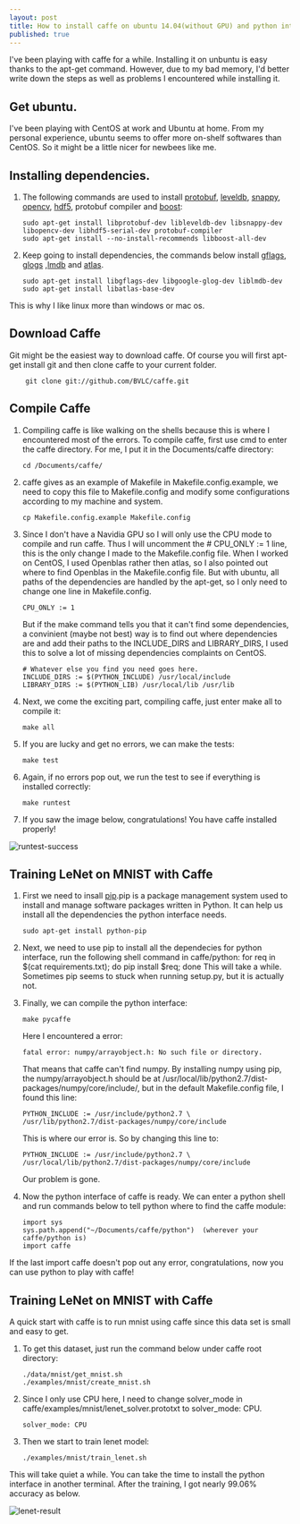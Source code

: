 ```yaml
---
layout: post
title: How to install caffe on ubuntu 14.04(without GPU) and python interface
published: true
---
```





I've been playing with caffe for a while. Installing it on unbuntu is easy thanks to the apt-get command. However, due to my bad memory, I'd better write down the steps as well as problems I encountered while installing it. 

## Get ubuntu.

I've been playing with CentOS at work and Ubuntu at home. From my personal experience, ubuntu seems to offer more on-shelf softwares than CentOS. So it might be a little nicer for newbees like me.

## Installing dependencies.

1.  The following commands are used to install [protobuf](https://developers.google.com/protocol-buffers/docs/overview), [leveldb](http://leveldb.org/), [snappy](https://github.com/google/snappy), [opencv](http://opencv.org/), [hdf5](https://www.hdfgroup.org/HDF5/), protobuf compiler and [boost](http://www.boost.org/):

        sudo apt-get install libprotobuf-dev libleveldb-dev libsnappy-dev libopencv-dev libhdf5-serial-dev protobuf-compiler
        sudo apt-get install --no-install-recommends libboost-all-dev

2.  Keep going to install dependencies, the commands below install [gflags](https://github.com/gflags/gflags), [glogs](https://code.google.com/p/google-glog/) ,[lmdb](https://lmdb.readthedocs.org/en/release/) and [atlas](http://math-atlas.sourceforge.net/).

        sudo apt-get install libgflags-dev libgoogle-glog-dev liblmdb-dev
        sudo apt-get install libatlas-base-dev

This is why I like linux more than windows or mac os.

## Download Caffe

Git might be the easiest way to download caffe. Of course you will first apt-get install git and then clone caffe to your current folder.

        git clone git://github.com/BVLC/caffe.git

## Compile Caffe

1.  Compiling caffe is like walking on the shells because this is where I encountered most of the errors. To compile caffe, first use cmd to enter the caffe directory. For me, I put it in the Documents/caffe directory:

        cd /Documents/caffe/

2.  caffe gives as an example of Makefile in Makefile.config.example, we need to copy this file to Makefile.config and modify some configurations according to my machine and system. 

        cp Makefile.config.example Makefile.config

3.  Since I don't have a Navidia GPU so I will only use the CPU mode to compile and run caffe. Thus I will uncomment the # CPU_ONLY := 1 line, this is the only change I made to the Makefile.config file. When I worked on CentOS, I used Openblas rather then atlas, so I also pointed out where to find Openblas in the Makefile.config file. But with ubuntu, all paths of the dependencies are handled by the apt-get, so I only need to change one line in Makefile.config. 

        CPU_ONLY := 1

    But if the make command tells you that it can't find some dependencies, a convinient (maybe not best) way is to find out where dependencies are and add their paths to the INCLUDE_DIRS and LIBRARY_DIRS, I used this to solve a lot of missing dependencies complaints on CentOS.

        # Whatever else you find you need goes here.
        INCLUDE_DIRS := $(PYTHON_INCLUDE) /usr/local/include
        LIBRARY_DIRS := $(PYTHON_LIB) /usr/local/lib /usr/lib

4.  Next, we come the exciting part, compiling caffe, just enter make all to compile it:

        make all

5.  If you are lucky and get no errors, we can make the tests:

        make test

6.  Again, if no errors pop out, we run the test to see if everything is installed correctly:

        make runtest

7.  If you saw the image below, congratulations! You have caffe installed properly!

![runtest-success][1]

## Training LeNet on MNIST with Caffe
1.  First we need to insall [pip][3].pip is a package management system used to install and manage software packages written in Python. It can help us install all the dependencies the python interface needs.

        sudo apt-get install python-pip
2.  Next, we need to use pip to install all the dependecies for python interface, run the following shell command in caffe/python:
        for req in $(cat requirements.txt); do pip install $req; done
    This will take a while. Sometimes pip seems to stuck when running setup.py, but it is actually not.  
3.  Finally, we can compile the python interface:

        make pycaffe
    Here I encountered a error: 
    
        fatal error: numpy/arrayobject.h: No such file or directory. 
    That means that caffe can't find numpy. By installing numpy using pip, the numpy/arrayobject.h should be at /usr/local/lib/python2.7/dist-packages/numpy/core/include/, but in the default Makefile.config file, I found this line:
    
        PYTHON_INCLUDE := /usr/include/python2.7 \
		/usr/lib/python2.7/dist-packages/numpy/core/include
    This is where our error is. So by changing this line to:
    
        PYTHON_INCLUDE := /usr/include/python2.7 \
		/usr/local/lib/python2.7/dist-packages/numpy/core/include   
    Our problem is gone.
4.  Now the python interface of caffe is ready. We can enter a python shell and run commands below to tell python where to find the caffe module:

        import sys
        sys.path.append("~/Documents/caffe/python")  (wherever your caffe/python is)
        import caffe
If the last import caffe doesn't pop out any error, congratulations, now you can use python to play with caffe!
        
## Training LeNet on MNIST with Caffe

A quick start with caffe is to run mnist using caffe since this data set is small and easy to get. 

1.  To get this dataset, just run the command below under caffe root directory:

        ./data/mnist/get_mnist.sh
        ./examples/mnist/create_mnist.sh
        
2.  Since I only use CPU here, I need to change solver_mode in caffe/examples/mnist/lenet_solver.prototxt to solver_mode: CPU.

        solver_mode: CPU
        
3.  Then we start to train lenet model:

        ./examples/mnist/train_lenet.sh
        
This will take quiet a while. You can take the time to install the python interface in another terminal. After the training, I got nearly 99.06% accuracy as below.

![lenet-result][2]


[1]: https://raw.githubusercontent.com/sunshineatnoon/sunshineatnoon.github.io/master/images/runtest-success.png
[2]: https://raw.githubusercontent.com/sunshineatnoon/sunshineatnoon.github.io/master/images/lenet-result.png
[3]: https://pip.pypa.io/en/stable/


